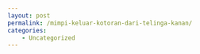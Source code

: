 ```yaml
---
layout: post
permalink: /mimpi-keluar-kotoran-dari-telinga-kanan/
categories:
    - Uncategorized
---
```


